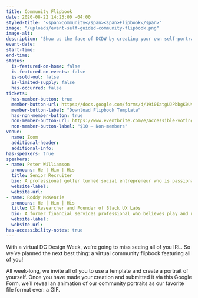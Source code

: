 ```yaml
---
title: Community Flipbook
date: 2020-08-22 14:23:00 -04:00
styled-title: "<span>Community</span><span>Flipbook</span>"
image: "/uploads/event-self-guided-community-flipbook.png"
image-alt:
description: "Show us the face of DCDW by creating your own self-portrait — we’ll put them all together in an endless loop showcasing the creativity and diversity of our community."
event-date:
start-time:
end-time:
status:
  is-featured-on-home: false
  is-featured-on-events: false
  is-sold-out: false
  is-limited-supply: false
  has-occurred: false
tickets:
  has-member-button: true
  member-button-url: https://docs.google.com/forms/d/19i0IatgUJPbbgK0UvVXZ6AiZS3xstqz_oyCSCuVTBQc/edit?usp=sharing_eil&ts=5f36cef4&urp=gmail_link
  member-button-label: "Download Flipbook Template"
  has-non-member-button: true
  non-member-button-url: https://www.eventbrite.com/e/accessible-voting-by-design-tickets-117840308535
  non-member-button-label: "$10 — Non-members"
venue:
  name: Zoom
  additional-header:
  additional-info:
has-speakers: true
speakers:
- name: Peter Williamson
  pronouns: He | Him | His
  title: Senior Recruiter
  bio: A professional golfer turned social entrepreneur who is passionate about making philanthropy more fun and accessible
  website-label:
  website-url:
- name: Roddy McKenzie
  pronouns: He | Him | His
  title: UX Researcher and Founder of Black UX Labs
  bio: A former financial services professional who believes play and novelty are vital for progress and growth
  website-label:
  website-url:
has-accessibility-notes: true
---
```


With a virtual DC Design Week, we’re going to miss seeing all of you IRL. So we’ve planned the next best thing: a virtual community flipbook featuring all of you!

All week-long, we invite all of you to use a template and create a portrait of yourself. Once you have made your creation and submitted it via this Google Form, we’ll reveal an animation of our community portraits as our favorite file format ever: a GIF.
